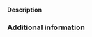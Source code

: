 [//]: # "Find the merge request standard here: [What is a good merge request](https://www.notion.so/qonto/What-is-a-good-merge-request-56bc7dcecdcb489da4f083fae227c55d)"

#### Description

[//]: # "Please include a summary of the change and a full description. Imagine you're trying to explain the changes to a reviewer."

### Additional information
